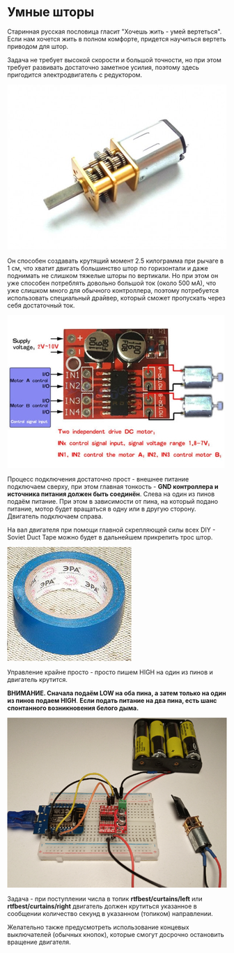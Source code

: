 # Умные шторы

Старинная русская пословица гласит "Хочешь жить - умей вертеться". Если нам хочется жить в полном комфорте, придется научиться вертеть приводом для штор.

Задача не требует высокой скорости и большой точности, но при этом требует развивать достаточно заметное усилия, поэтому здесь пригодится электродвигатель с редуктором.

![](img/07/motor.jpg)

Он способен создавать крутящий момент 2.5 килограмма при рычаге в 1 см, что хватит двигать большинство штор по горизонтали и даже поднимать не слишком тяжелые шторы по вертикали. Но при этом он уже способен потреблять довольно большой ток (около 500 мА), что уже слишком много для обычного контроллера, поэтому потребуется использовать специальный драйвер, который сможет пропускать через себя достаточный ток.

![](img/07/driver.jpg)

Процесс подключения достаточно прост - внешнее питание подключаем сверху, при этом главная тонкость - **GND контроллера и источника питания должен быть соединён**. Слева на один из пинов подаём питание. При этом в зависимости от пина, на который подано питание, мотор будет вращаться в одну или в другую сторону. Двигатель подключаем справа.

На вал двигателя при помощи главной скрепляющей силы всех DIY - Soviet Duct Tape можно будет в дальнейшем прикрепить трос штор.

![](img/07/soviet_duct_tape.png)

Управление крайне просто - просто пишем HIGH на один из пинов и двигатель крутится.

**ВНИМАНИЕ. Сначала подаём LOW на оба пина, а затем только на один из пинов подаем HIGH**. 
**Если подать питание на два пина, есть шанс спонтанного возникновения белого дыма.**

![](img/07/07_curtains.png)

Задача - при поступлении числа в топик **rtfbest/curtains/left** или **rtfbest/curtains/right** двигатель должен крутиться указанное в сообщении количество секунд в указанном (топиком) направлении.

Желательно также предусмотреть использование концевых выключателей (обычных кнопок), которые смогут досрочно остановить вращение двигателя.